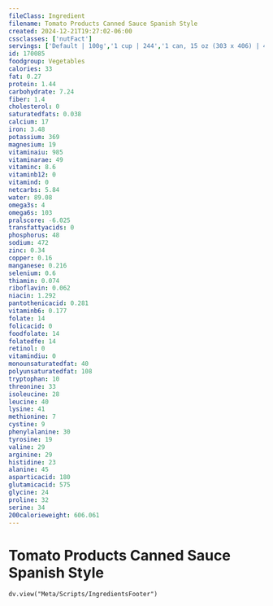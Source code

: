```yaml
---
fileClass: Ingredient
filename: Tomato Products Canned Sauce Spanish Style
created: 2024-12-21T19:27:02-06:00
cssclasses: ['nutFact']
servings: ['Default | 100g','1 cup | 244','1 can, 15 oz (303 x 406) | 425']
id: 170085
foodgroup: Vegetables
calories: 33
fat: 0.27
protein: 1.44
carbohydrate: 7.24
fiber: 1.4
cholesterol: 0
saturatedfats: 0.038
calcium: 17
iron: 3.48
potassium: 369
magnesium: 19
vitaminaiu: 985
vitaminarae: 49
vitaminc: 8.6
vitaminb12: 0
vitamind: 0
netcarbs: 5.84
water: 89.08
omega3s: 4
omega6s: 103
pralscore: -6.025
transfattyacids: 0
phosphorus: 48
sodium: 472
zinc: 0.34
copper: 0.16
manganese: 0.216
selenium: 0.6
thiamin: 0.074
riboflavin: 0.062
niacin: 1.292
pantothenicacid: 0.281
vitaminb6: 0.177
folate: 14
folicacid: 0
foodfolate: 14
folatedfe: 14
retinol: 0
vitamindiu: 0
monounsaturatedfat: 40
polyunsaturatedfat: 108
tryptophan: 10
threonine: 33
isoleucine: 28
leucine: 40
lysine: 41
methionine: 7
cystine: 9
phenylalanine: 30
tyrosine: 19
valine: 29
arginine: 29
histidine: 23
alanine: 45
asparticacid: 180
glutamicacid: 575
glycine: 24
proline: 32
serine: 34
200calorieweight: 606.061
---
```


# Tomato Products Canned Sauce Spanish Style

```dataviewjs
dv.view("Meta/Scripts/IngredientsFooter")
```